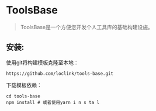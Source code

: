 # ToolsBase

> ToolsBase是一个方便您开发个人工具库的基础构建设施。

## 安装:

使用git将构建模板克隆至本地：

``` shell
https://github.com/loclink/tools-base.git
```

下载模板依赖：

``` shell
cd tools-base
npm install # 或者使用yarn i n s ta l
```

